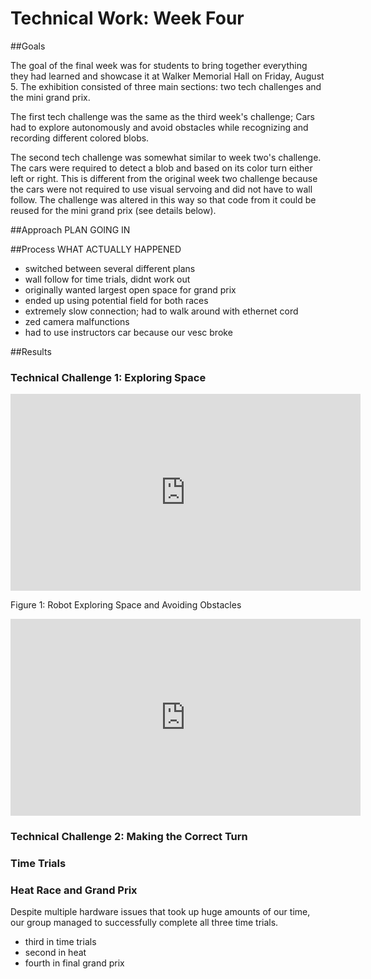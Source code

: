# Technical Work: Week Four

##Goals

The goal of the final week was for students to bring together everything they had learned and showcase it at Walker Memorial Hall on Friday, August 5. The exhibition consisted of three main sections: two tech challenges and the mini grand prix.

The first tech challenge was the same as the third week's challenge; Cars had to explore autonomously and avoid obstacles while recognizing and recording different colored blobs. 

The second tech challenge was somewhat similar to week two's challenge. The cars were required to detect a blob and based on its color turn either left or right. This is different from the original week two challenge because the cars were not required to use visual servoing and did not have to wall follow. The challenge was altered in this way so that code from it could be reused for the mini grand prix (see details below). 

##Approach
PLAN GOING IN

##Process
WHAT ACTUALLY HAPPENED

- switched between several different plans
- wall follow for time trials, didnt work out
- originally wanted largest open space for grand prix
- ended up using potential field for both races
- extremely slow connection; had to walk around with ethernet cord
- zed camera malfunctions
- had to use instructors car because our vesc broke


##Results

### Technical Challenge 1: Exploring Space

<iframe width="560" height="315" src="https://www.youtube.com/embed/TqN69NZ3m8w" frameborder="0" allowfullscreen></iframe>

Figure 1: Robot Exploring Space and Avoiding Obstacles

<iframe width="560" height="315" src="https://www.youtube.com/embed/TqN69NZ3m8w" frameborder="0" allowfullscreen></iframe>

### Technical Challenge 2: Making the Correct Turn

### Time Trials

### Heat Race and Grand Prix

Despite multiple hardware issues that took up huge amounts of our time, our group managed to successfully complete all three time trials.


- third in time trials
- second in heat
- fourth in final grand prix
